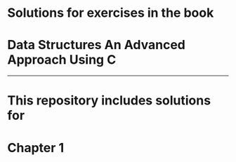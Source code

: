 # Solutions for exercises in the book

# Data Structures An Advanced Approach Using C

---------------------------------------------------

# This repository includes solutions for 

# Chapter 1